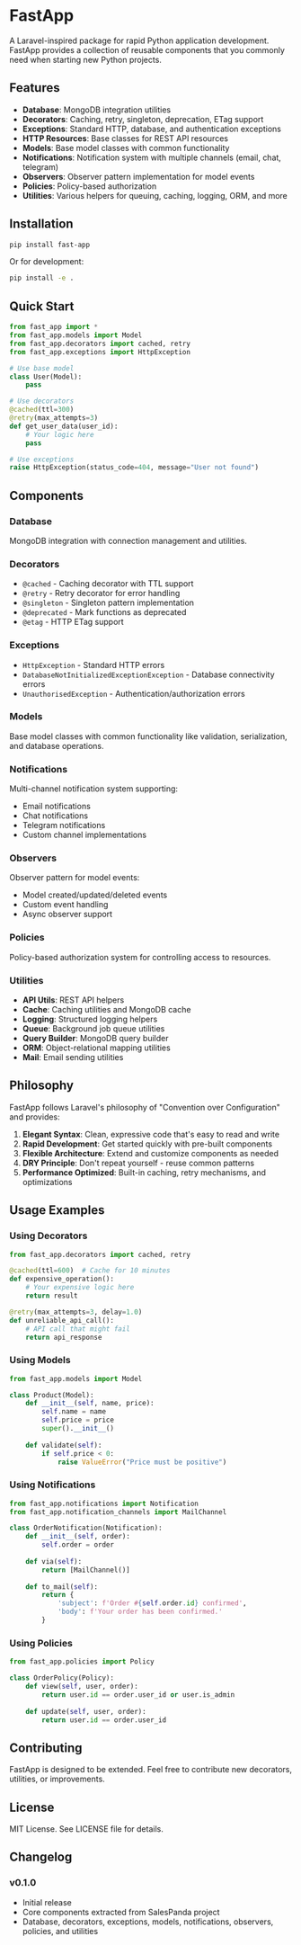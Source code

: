 # FastApp

A Laravel-inspired package for rapid Python application development. FastApp provides a collection of reusable components that you commonly need when starting new Python projects.

## Features

- **Database**: MongoDB integration utilities
- **Decorators**: Caching, retry, singleton, deprecation, ETag support
- **Exceptions**: Standard HTTP, database, and authentication exceptions
- **HTTP Resources**: Base classes for REST API resources
- **Models**: Base model classes with common functionality
- **Notifications**: Notification system with multiple channels (email, chat, telegram)
- **Observers**: Observer pattern implementation for model events
- **Policies**: Policy-based authorization
- **Utilities**: Various helpers for queuing, caching, logging, ORM, and more

## Installation

```bash
pip install fast-app
```

Or for development:

```bash
pip install -e .
```

## Quick Start

```python
from fast_app import *
from fast_app.models import Model
from fast_app.decorators import cached, retry
from fast_app.exceptions import HttpException

# Use base model
class User(Model):
    pass

# Use decorators
@cached(ttl=300)
@retry(max_attempts=3)
def get_user_data(user_id):
    # Your logic here
    pass

# Use exceptions
raise HttpException(status_code=404, message="User not found")
```

## Components

### Database
MongoDB integration with connection management and utilities.

### Decorators
- `@cached` - Caching decorator with TTL support
- `@retry` - Retry decorator for error handling
- `@singleton` - Singleton pattern implementation
- `@deprecated` - Mark functions as deprecated
- `@etag` - HTTP ETag support

### Exceptions
- `HttpException` - Standard HTTP errors
- `DatabaseNotInitializedExceptionException` - Database connectivity errors
- `UnauthorisedException` - Authentication/authorization errors

### Models
Base model classes with common functionality like validation, serialization, and database operations.

### Notifications
Multi-channel notification system supporting:
- Email notifications
- Chat notifications  
- Telegram notifications
- Custom channel implementations

### Observers
Observer pattern for model events:
- Model created/updated/deleted events
- Custom event handling
- Async observer support

### Policies
Policy-based authorization system for controlling access to resources.

### Utilities
- **API Utils**: REST API helpers
- **Cache**: Caching utilities and MongoDB cache
- **Logging**: Structured logging helpers
- **Queue**: Background job queue utilities
- **Query Builder**: MongoDB query builder
- **ORM**: Object-relational mapping utilities
- **Mail**: Email sending utilities

## Philosophy

FastApp follows Laravel's philosophy of "Convention over Configuration" and provides:

1. **Elegant Syntax**: Clean, expressive code that's easy to read and write
2. **Rapid Development**: Get started quickly with pre-built components
3. **Flexible Architecture**: Extend and customize components as needed
4. **DRY Principle**: Don't repeat yourself - reuse common patterns
5. **Performance Optimized**: Built-in caching, retry mechanisms, and optimizations

## Usage Examples

### Using Decorators

```python
from fast_app.decorators import cached, retry

@cached(ttl=600)  # Cache for 10 minutes
def expensive_operation():
    # Your expensive logic here
    return result

@retry(max_attempts=3, delay=1.0)
def unreliable_api_call():
    # API call that might fail
    return api_response
```

### Using Models

```python
from fast_app.models import Model

class Product(Model):
    def __init__(self, name, price):
        self.name = name
        self.price = price
        super().__init__()
    
    def validate(self):
        if self.price < 0:
            raise ValueError("Price must be positive")
```

### Using Notifications

```python
from fast_app.notifications import Notification
from fast_app.notification_channels import MailChannel

class OrderNotification(Notification):
    def __init__(self, order):
        self.order = order
    
    def via(self):
        return [MailChannel()]
    
    def to_mail(self):
        return {
            'subject': f'Order #{self.order.id} confirmed',
            'body': f'Your order has been confirmed.'
        }
```

### Using Policies

```python
from fast_app.policies import Policy

class OrderPolicy(Policy):
    def view(self, user, order):
        return user.id == order.user_id or user.is_admin
    
    def update(self, user, order):
        return user.id == order.user_id
```

## Contributing

FastApp is designed to be extended. Feel free to contribute new decorators, utilities, or improvements.

## License

MIT License. See LICENSE file for details.

## Changelog

### v0.1.0
- Initial release
- Core components extracted from SalesPanda project
- Database, decorators, exceptions, models, notifications, observers, policies, and utilities